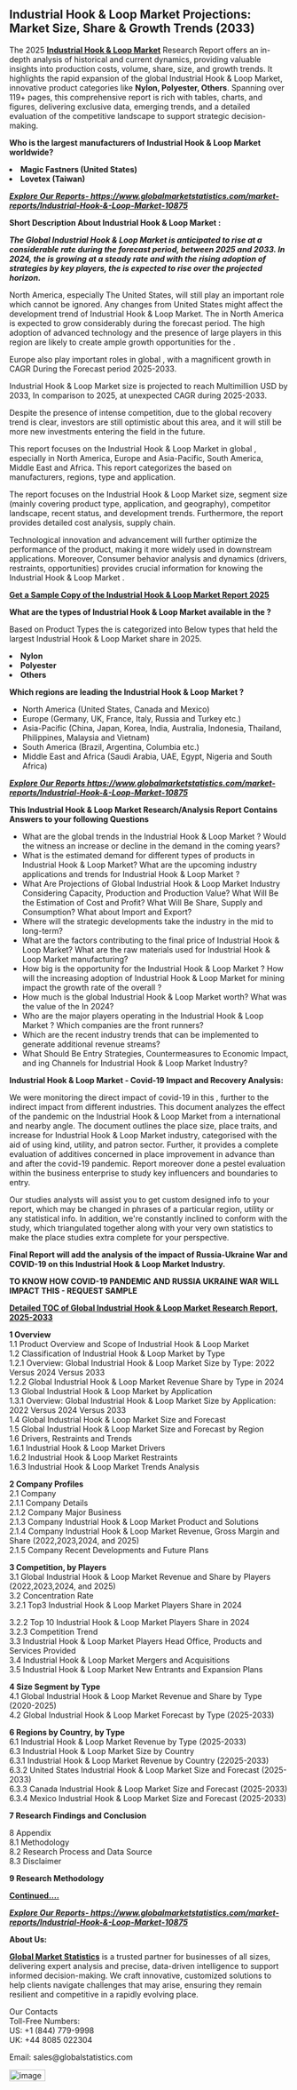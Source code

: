 <h2><strong>Industrial Hook & Loop Market Projections: Market Size, Share & Growth Trends (2033)</strong></h2><p>The 2025 <strong><a href="https://www.globalmarketstatistics.com/market-reports/Industrial-Hook-&-Loop-Market-10875">Industrial Hook & Loop Market</a></strong> Research Report offers an in-depth analysis of historical and current dynamics, providing valuable insights into production costs, volume, share, size, and growth trends. It highlights the rapid expansion of the global Industrial Hook & Loop Market, innovative product categories like <strong>Nylon, Polyester, Others</strong>. Spanning over 119+ pages, this comprehensive report is rich with tables, charts, and figures, delivering exclusive data, emerging trends, and a detailed evaluation of the competitive landscape to support strategic decision-making.</p><p><strong>Who is the largest manufacturers of Industrial Hook & Loop Market worldwide?</strong></p><p><strong><li>Magic Fastners (United States)<li>Lovetex (Taiwan)</strong></p><p><strong><em><a href="https://www.globalmarketstatistics.com/market-reports/Industrial-Hook-&-Loop-Market-10875">Explore Our Reports-&nbsp;https://www.globalmarketstatistics.com/market-reports/Industrial-Hook-&-Loop-Market-10875</a></em></strong></p><p><strong>Short Description About Industrial Hook & Loop Market :</strong></p><p><strong><em>The Global Industrial Hook & Loop Market is anticipated to rise at a considerable rate during the forecast period, between 2025 and 2033. In 2024, the is growing at a steady rate and with the rising adoption of strategies by key players, the is expected to rise over the projected horizon.</em></strong></p><p>North America, especially The United States, will still play an important role which cannot be ignored. Any changes from United States might affect the development trend of Industrial Hook & Loop Market. The in North America is expected to grow considerably during the forecast period. The high adoption of advanced technology and the presence of large players in this region are likely to create ample growth opportunities for the .</p><p>Europe also play important roles in global , with a magnificent growth in CAGR During the Forecast period 2025-2033.</p><p>Industrial Hook & Loop Market size is projected to reach Multimillion USD by 2033, In comparison to 2025, at unexpected CAGR during 2025-2033.</p><p>Despite the presence of intense competition, due to the global recovery trend is clear, investors are still optimistic about this area, and it will still be more new investments entering the field in the future.</p><p>This report focuses on the Industrial Hook & Loop Market in global , especially in North America, Europe and Asia-Pacific, South America, Middle East and Africa. This report categorizes the based on manufacturers, regions, type and application.</p><p>The report focuses on the Industrial Hook & Loop Market size, segment size (mainly covering product type, application, and geography), competitor landscape, recent status, and development trends. Furthermore, the report provides detailed cost analysis, supply chain.</p><p>Technological innovation and advancement will further optimize the performance of the product, making it more widely used in downstream applications. Moreover, Consumer behavior analysis and dynamics (drivers, restraints, opportunities) provides crucial information for knowing the Industrial Hook & Loop Market .</p><p><strong><a href="https://www.globalmarketstatistics.com/market-reports/Industrial-Hook-&-Loop-Market-10875">Get a Sample Copy of the Industrial Hook & Loop Market Report 2025</a></strong></p><p><strong>What are the types of Industrial Hook & Loop Market available in the ?</strong></p><p>Based on Product Types the is categorized into Below types that held the largest Industrial Hook & Loop Market share in 2025.</p><p><strong><li>Nylon<li>Polyester<li>Others</strong></p><p><strong>Which regions are leading the Industrial Hook & Loop Market ?</strong></p><ul><li>North America (United States, Canada and Mexico)</li><li>Europe (Germany, UK, France, Italy, Russia and Turkey etc.)</li><li>Asia-Pacific (China, Japan, Korea, India, Australia, Indonesia, Thailand, Philippines, Malaysia and Vietnam)</li><li>South America (Brazil, Argentina, Columbia etc.)</li><li>Middle East and Africa (Saudi Arabia, UAE, Egypt, Nigeria and South Africa)</li></ul><p><strong><em><a href="https://www.globalmarketstatistics.com/market-reports/Industrial-Hook-&-Loop-Market-10875">Explore Our Reports https://www.globalmarketstatistics.com/market-reports/Industrial-Hook-&-Loop-Market-10875</a></em></strong></p><p><strong>This Industrial Hook & Loop Market Research/Analysis Report Contains Answers to your following Questions</strong></p><ul><li>What are the global trends in the Industrial Hook & Loop Market ? Would the witness an increase or decline in the demand in the coming years?</li><li>What is the estimated demand for different types of products in Industrial Hook & Loop Market? What are the upcoming industry applications and trends for Industrial Hook & Loop Market ?</li><li>What Are Projections of Global Industrial Hook & Loop Market Industry Considering Capacity, Production and Production Value? What Will Be the Estimation of Cost and Profit? What Will Be Share, Supply and Consumption? What about Import and Export?</li><li>Where will the strategic developments take the industry in the mid to long-term?</li><li>What are the factors contributing to the final price of Industrial Hook & Loop Market? What are the raw materials used for Industrial Hook & Loop Market manufacturing?</li><li>How big is the opportunity for the Industrial Hook & Loop Market ? How will the increasing adoption of Industrial Hook & Loop Market for mining impact the growth rate of the overall ?</li><li>How much is the global Industrial Hook & Loop Market worth? What was the value of the In 2024?</li><li>Who are the major players operating in the Industrial Hook & Loop Market ? Which companies are the front runners?</li><li>Which are the recent industry trends that can be implemented to generate additional revenue streams?</li><li>What Should Be Entry Strategies, Countermeasures to Economic Impact, and ing Channels for Industrial Hook & Loop Market Industry?</li></ul><p><strong>Industrial Hook & Loop Market - Covid-19 Impact and Recovery Analysis:</strong></p><p>We were monitoring the direct impact of covid-19 in this , further to the indirect impact from different industries. This document analyzes the effect of the pandemic on the Industrial Hook & Loop Market from a international and nearby angle. The document outlines the place size, place traits, and increase for Industrial Hook & Loop Market industry, categorised with the aid of using kind, utility, and patron sector. Further, it provides a complete evaluation of additives concerned in place improvement in advance than and after the covid-19 pandemic. Report moreover done a pestel evaluation within the business enterprise to study key influencers and boundaries to entry.</p><p>Our studies analysts will assist you to get custom designed info to your report, which may be changed in phrases of a particular region, utility or any statistical info. In addition, we're constantly inclined to conform with the study, which triangulated together along with your very own statistics to make the place studies extra complete for your perspective.</p><p><strong>Final Report will add the analysis of the impact of Russia-Ukraine War and COVID-19 on this Industrial Hook & Loop Market Industry.</strong></p><p><strong>TO KNOW HOW COVID-19 PANDEMIC AND RUSSIA UKRAINE WAR WILL IMPACT THIS - REQUEST SAMPLE</strong></p><p><strong><a href="https://www.globalmarketstatistics.com/market-reports/Industrial-Hook-&-Loop-Market-10875">Detailed TOC of Global Industrial Hook & Loop Market Research Report, 2025-2033</a></strong></p><p><strong>1 Overview</strong><br /> 1.1 Product Overview and Scope of Industrial Hook & Loop Market<br /> 1.2 Classification of Industrial Hook & Loop Market by Type<br /> 1.2.1 Overview: Global Industrial Hook & Loop Market Size by Type: 2022 Versus 2024 Versus 2033<br /> 1.2.2 Global Industrial Hook & Loop Market Revenue Share by Type in 2024<br /> 1.3 Global Industrial Hook & Loop Market by Application<br /> 1.3.1 Overview: Global Industrial Hook & Loop Market Size by Application: 2022&nbsp;Versus 2024 Versus 2033<br /> 1.4 Global Industrial Hook & Loop Market Size and Forecast<br /> 1.5 Global Industrial Hook & Loop Market Size and Forecast by Region<br /> 1.6 Drivers, Restraints and Trends<br /> 1.6.1 Industrial Hook & Loop Market Drivers<br /> 1.6.2 Industrial Hook & Loop Market Restraints<br /> 1.6.3 Industrial Hook & Loop Market Trends Analysis</p><p><strong>2 Company Profiles</strong><br /> 2.1 Company<br /> 2.1.1 Company Details<br /> 2.1.2 Company Major Business<br /> 2.1.3 Company Industrial Hook & Loop Market Product and Solutions<br /> 2.1.4 Company Industrial Hook & Loop Market Revenue, Gross Margin and Share (2022,2023,2024, and 2025)<br /> 2.1.5 Company Recent Developments and Future Plans</p><p><strong>3 Competition, by Players</strong><br /> 3.1 Global Industrial Hook & Loop Market Revenue and Share by Players (2022,2023,2024, and 2025)<br /> 3.2 Concentration Rate<br /> 3.2.1 Top3 Industrial Hook & Loop Market Players Share in 2024</p><p>3.2.2 Top 10 Industrial Hook & Loop Market Players Share in 2024<br /> 3.2.3 Competition Trend<br /> 3.3 Industrial Hook & Loop Market Players Head Office, Products and Services Provided<br /> 3.4 Industrial Hook & Loop Market Mergers and Acquisitions<br /> 3.5 Industrial Hook & Loop Market New Entrants and Expansion Plans</p><p><strong>4 Size Segment by Type</strong><br /> 4.1 Global Industrial Hook & Loop Market Revenue and Share by Type (2020-2025)<br /> 4.2 Global Industrial Hook & Loop Market Forecast by Type (2025-2033)</p><p><strong>6 Regions by Country, by Type</strong><br /> 6.1 Industrial Hook & Loop Market Revenue by Type (2025-2033)<br /> 6.3 Industrial Hook & Loop Market Size by Country<br /> 6.3.1 Industrial Hook & Loop Market Revenue by Country (22025-2033)<br /> 6.3.2 United States Industrial Hook & Loop Market Size and Forecast (2025-2033)<br /> 6.3.3 Canada Industrial Hook & Loop Market Size and Forecast (2025-2033)<br /> 6.3.4 Mexico Industrial Hook & Loop Market Size and Forecast (2025-2033)</p><p><strong>7 Research Findings and Conclusion</strong></p><p>8 Appendix<br /> 8.1 Methodology<br /> 8.2 Research Process and Data Source<br /> 8.3 Disclaimer</p><p><strong>9 Research Methodology</strong></p><p><strong><a href="https://www.globalmarketstatistics.com/market-reports/Industrial-Hook-&-Loop-Market-10875">Continued&hellip;.</a></strong></p><p><strong><em><a href="https://www.globalmarketstatistics.com/market-reports/Industrial-Hook-&-Loop-Market-10875">Explore Our Reports-&nbsp;https://www.globalmarketstatistics.com/market-reports/Industrial-Hook-&-Loop-Market-10875</a></em></strong></p><p><strong>About Us:</strong></p><p><strong><a href="https://www.globalmarketstatistics.com/">Global Market Statistics</a></strong> is a trusted partner for businesses of all sizes, delivering expert analysis and precise, data-driven intelligence to support informed decision-making. We craft innovative, customized solutions to help clients navigate challenges that may arise, ensuring they remain resilient and competitive in a rapidly evolving place.</p><p>Our Contacts<br /> Toll-Free Numbers:<br /> US: +1 (844) 779-9998<br /> UK: +44 8085 022304</p><p>Email: sales@globalstatistics.com</p>
<img width="65" height="21" alt="image" src="https://github.com/user-attachments/assets/295a32fd-8ef4-4062-84be-eb2081339fd1" />
